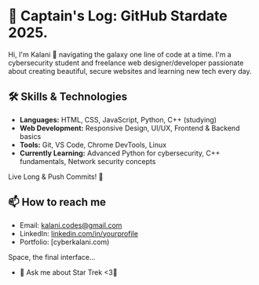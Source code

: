 #  🌌 Captain's Log: GitHub Stardate 2025.

Hi, I'm Kalani 🖖 navigating the galaxy one line of code at a time.
I'm a cybersecurity student and freelance web designer/developer passionate about creating beautiful, secure websites and learning new tech every day.

## 🛠️ Skills & Technologies
- **Languages:** HTML, CSS, JavaScript, Python, C++ (studying)
- **Web Development:** Responsive Design, UI/UX, Frontend & Backend basics
- **Tools:** Git, VS Code, Chrome DevTools, Linux
- **Currently Learning:** Advanced Python for cybersecurity, C++ fundamentals, Network security concepts

Live Long & Push Commits! 🖖

## 📫 How to reach me
- Email: kalani.codes@gmail.com
- LinkedIn: [linkedin.com/in/yourprofile](https://linkedin.com/hikalani)
- Portfolio: [cyberkalani.com)

Space, the final interface...

- 💬 Ask me about Star Trek <3🖖

